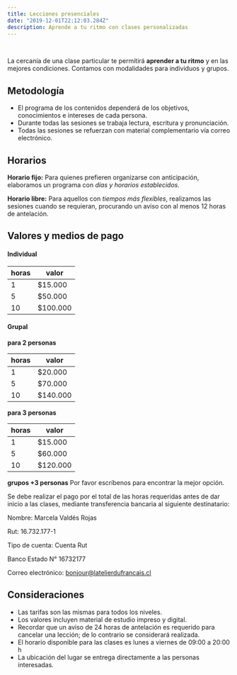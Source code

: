 ```yaml
---
title: Lecciones presenciales
date: "2019-12-01T22:12:03.284Z"
description: Aprende a tu ritmo con clases personalizadas
---
```


<br />

La cercanía de una clase particular te permitirá **aprender a tu ritmo** y en las mejores condiciones.
Contamos con modalidades para individuos y grupos.

## Metodología

- El programa de los contenidos dependerá de los objetivos, conocimientos e intereses de cada persona.
- Durante todas las sesiones se trabaja lectura, escritura y pronunciación.
- Todas las sesiones se refuerzan con material complementario vía correo electrónico.

## Horarios

**Horario fijo:**
Para quienes prefieren organizarse con anticipación, elaboramos un programa con *días y horarios establecidos.*

**Horario libre:**
Para aquellos con *tiempos más flexibles*, realizamos las sesiones cuando se requieran, procurando un aviso con al menos 12 horas de antelación.

## Valores y medios de pago

#### Individual

|horas|valor|
|---|---|
|1 | $15.000 |
|5 | $50.000  |
|10 | $100.000 |

#### Grupal

**para 2 personas**

| horas | valor |
| ------ | ------ |
| 1 | $20.000 |
| 5 | $70.000 |
| 10 | $140.000 |

**para 3 personas**

| horas | valor |
| ------ | ------ |
| 1 | $15.000 |
| 5 | $60.000 |
| 10 | $120.000 |

**grupos +3 personas**
Por favor escríbenos para encontrar la mejor opción.

Se debe realizar el pago por el total de las horas requeridas antes de dar inicio a las clases, mediante transferencia bancaria al siguiente destinatario:

Nombre: Marcela Valdés Rojas

Rut: 16.732.177-1

Tipo de cuenta: Cuenta Rut

Banco Estado N° 16732177

Correo electrónico: bonjour@latelierdufrancais.cl

## Consideraciones

- Las tarifas son las mismas para todos los niveles.
- Los valores incluyen material de estudio impreso y digital.
- Recordar que un aviso de 24 horas de antelación es requerido para cancelar una lección; de lo contrario se considerará realizada.
- El horario disponible para las clases es lunes a viernes de 09:00 a 20:00 h
- La ubicación del lugar se entrega directamente a las personas interesadas.
